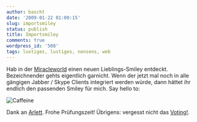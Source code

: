 ```yaml
---
author: bascht
date: '2009-01-22 01:00:15'
slug: importsmiley
status: publish
title: Importsmiley
comments: true
wordpress_id: '508'
tags: lustiges, lustiges, nonsens, web
---
```


Hab in der [Miracleworld](http://blog.miracleworld.de/) einen neuen
Lieblings-Smiley entdeckt. Bezeichnender gehts eigentlich garnicht.
Wenn der jetzt mal noch in alle gängigen Jabber / Skype Clients
integriert werden würde, dann hättet ihr endlich den passenden
Smiley für mich. Say hello to:

![Caffeine](/blog/2009-01-22-importsmiley/caffienated.gif)

Dank an
[Arlett](http://www.blog.miracleworld.de/index.php/2009/01/20/ablenkung-vom-pauken/#comments).
Frohe Prüfungszeit! Übrigens: vergesst nicht das
[Voting!](http://www.bascht.com/2009/01/10/moge-der-bessere-gewinnen).


